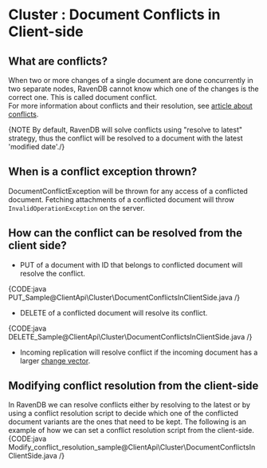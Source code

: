 ﻿# Cluster : Document Conflicts in Client-side
  
## What are conflicts?
When two or more changes of a single document are done concurrently in two separate nodes, 
RavenDB cannot know which one of the changes is the correct one. This is called document conflict.  
For more information about conflicts and their resolution, see [article about conflicts](../../server/clustering/replication/replication-conflicts).  

{NOTE By default, RavenDB will solve conflicts using "resolve to latest" strategy, thus the conflict will be resolved to a document with the latest 'modified date'./}
  
## When is a conflict exception thrown?
DocumentConflictException will be thrown for any access of a conflicted document.
Fetching attachments of a conflicted document will throw `InvalidOperationException` on the server.

## How can the conflict can be resolved from the client side?
 * PUT of a document with ID that belongs to conflicted document will resolve the conflict.

{CODE:java PUT_Sample@ClientApi\Cluster\DocumentConflictsInClientSide.java /}

 * DELETE of a conflicted document will resolve its conflict.  

{CODE:java DELETE_Sample@ClientApi\Cluster\DocumentConflictsInClientSide.java /}

 * Incoming replication will resolve conflict if the incoming document has a larger [change vector](../../server/clustering/change-vector).

## Modifying conflict resolution from the client-side
In RavenDB we can resolve conflicts either by resolving to the latest or by using a conflict resolution script to decide which one of the conflicted document variants are the ones that need to be kept. The following is an example of how we can set a conflict resolution script from the client-side.
{CODE:java Modify_conflict_resolution_sample@ClientApi\Cluster\DocumentConflictsInClientSide.java /}
